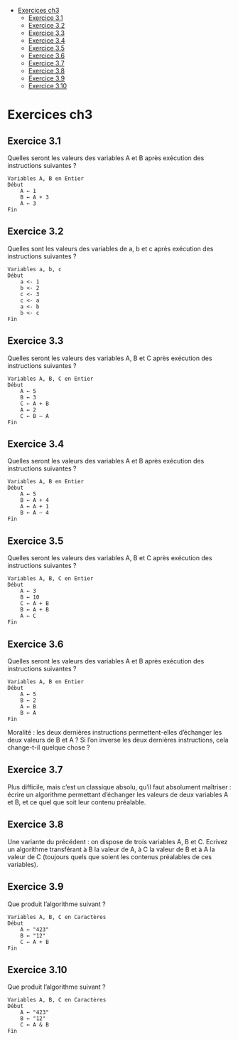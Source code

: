 - [Exercices ch3](#exercices-ch3)
  - [Exercice 3.1](#exercice-31)
  - [Exercice 3.2](#exercice-32)
  - [Exercice 3.3](#exercice-33)
  - [Exercice 3.4](#exercice-34)
  - [Exercice 3.5](#exercice-35)
  - [Exercice 3.6](#exercice-36)
  - [Exercice 3.7](#exercice-37)
  - [Exercice 3.8](#exercice-38)
  - [Exercice 3.9](#exercice-39)
  - [Exercice 3.10](#exercice-310)

# Exercices ch3

## Exercice 3.1

Quelles seront les valeurs des variables A et B après exécution des instructions suivantes ?

    Variables A, B en Entier
    Début
        A ← 1
        B ← A + 3
        A ← 3
    Fin

## Exercice 3.2

Quelles sont les valeurs des variables de a, b et c après exécution des instructions suivantes ?

    Variables a, b, c
    Début
        a <- 1
        b <- 2
        c <- 3
        c <- a
        a <- b
        b <- c
    Fin

## Exercice 3.3

Quelles seront les valeurs des variables A, B et C après exécution des instructions suivantes ?

    Variables A, B, C en Entier
    Début
        A ← 5
        B ← 3
        C ← A + B
        A ← 2
        C ← B – A
    Fin

## Exercice 3.4
Quelles seront les valeurs des variables A et B après exécution des instructions suivantes ?

    Variables A, B en Entier
    Début
        A ← 5
        B ← A + 4
        A ← A + 1
        B ← A – 4
    Fin

## Exercice 3.5

Quelles seront les valeurs des variables A, B et C après exécution des instructions suivantes ?

    Variables A, B, C en Entier
    Début
        A ← 3
        B ← 10
        C ← A + B
        B ← A + B
        A ← C
    Fin

## Exercice 3.6

Quelles seront les valeurs des variables A et B après exécution des instructions suivantes ?

    Variables A, B en Entier
    Début
        A ← 5
        B ← 2
        A ← B
        B ← A
    Fin

Moralité : les deux dernières instructions permettent-elles d’échanger les deux valeurs de B et A ? Si l’on inverse les deux dernières instructions, cela change-t-il quelque chose ?


## Exercice 3.7

Plus difficile, mais c’est un classique absolu, qu’il faut absolument maîtriser : écrire un algorithme permettant d’échanger les valeurs de deux variables A et B, et ce quel que soit leur contenu préalable. 


## Exercice 3.8

Une variante du précédent : on dispose de trois variables A, B et C. Ecrivez un algorithme transférant à B la valeur de A, à C la valeur de B et à A la valeur de C (toujours quels que soient les contenus préalables de ces variables).

## Exercice 3.9

Que produit l’algorithme suivant ?

    Variables A, B, C en Caractères
    Début
        A ← "423"
        B ← "12"
        C ← A + B
    Fin

## Exercice 3.10

Que produit l’algorithme suivant ?

    Variables A, B, C en Caractères
    Début
        A ← "423"
        B ← "12"
        C ← A & B
    Fin
